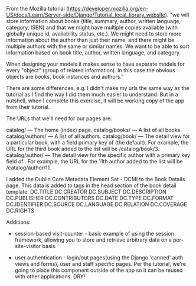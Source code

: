 From the Mozilla tutorial 
(https://developer.mozilla.org/en-US/docs/Learn/Server-side/Django/Tutorial_local_library_website).
"we will store information about books (title, summary, author, written language, category, ISBN) 
and that we might have multiple copies available (with globally unique id, availability status, 
etc.). We might need to store more information about the author than just their name, and there 
might be multiple authors with the same or similar names. We want to be able to sort information 
based on book title, author, written language, and category.

When designing your models it makes sense to have separate models for every "object" 
(group of related information). In this case the obvious objects are books, book instances and authors."

There are some differences, e.g. I didn't make my urls the same way as the tutorial as I find
the way I did them much easier to understand. But in a nutshell, when I complete this exercise,
it will be working copy of the app from their tutorial.

The URLs that we'll need for our pages are:

catalog/ — The home (index) page.
catalog/books/ — A list of all books.
catalog/authors/ — A list of all authors.
catalog/book/<id> — The detail view for a particular book, with a field primary key of <id> 
(the default). For example, the URL for the third book added to the list will be /catalog/book/3.
catalog/author/<id> — The detail view for the specific author with a primary key field of <id>.  For example, 
the URL for the 11th author added to the list will be  /catalog/author/11.

I added the Dublin Core Metadata Element Set - DCMI to the Book Details page. This data is added to
<meta> tags in the head section of the book detail template.
DC.TITLE
DC.CREATOR
DC.SUBJECT
DC.DESCRIPTION
DC.PUBLISHER
DC.CONTRIBUTORS
DC.DATE
DC.TYPE
DC.FORMAT
DC.IDENTIFIER
DC.SOURCE
DC.LANGUAGE
DC.RELATION
DC.COVERAGE
DC.RIGHTS

Additions:
- session-based visit-counter - basic example of using the session framework, allowing you to store
and retrieve arbitrary data on a per-site-visitor basis. 

- user authentication - login/out pages(using the Django 'canned' auth views and forms), user and 
staff specific pages. Per the tutorial, we're going to place this component outside of the app so
it can be reused with other applications. DRY!